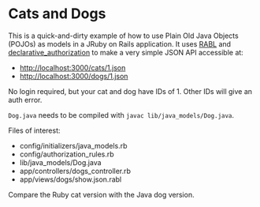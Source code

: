 # Cats and Dogs

This is a quick-and-dirty example of how to use Plain Old Java Objects (POJOs) as models in a JRuby on Rails application. It uses [RABL](https://github.com/nesquena/rabl) and [declarative_authorization](https://github.com/stffn/declarative_authorization) to make a very simple JSON API accessible at:

 * [http://localhost:3000/cats/1.json](http://localhost:3000/cats/1.json)
 * [http://localhost:3000/dogs/1.json](http://localhost:3000/dogs/1.json)

No login required, but your cat and dog have IDs of 1.  Other IDs will give an auth error.

`Dog.java` needs to be compiled with `javac lib/java_models/Dog.java`.

Files of interest:

 * config/initializers/java_models.rb
 * config/authorization_rules.rb
 * lib/java_models/Dog.java
 * app/controllers/dogs_controller.rb
 * app/views/dogs/show.json.rabl

Compare the Ruby cat version with the Java dog version.
